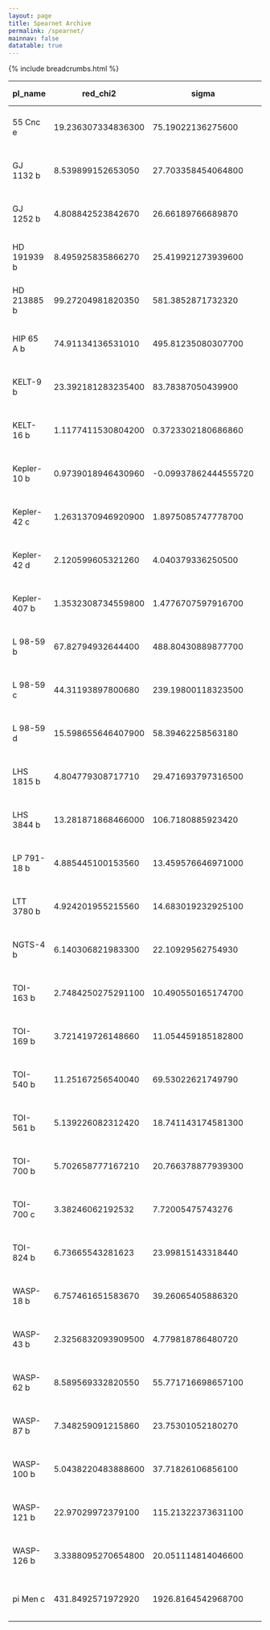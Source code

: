 ```yaml
---
layout: page
title: Spearnet Archive
permalink: /spearnet/
mainnav: false
datatable: true
---
```

{% include breadcrumbs.html %}

<div class="datatable-begin"></div>


|pl_name     |red_chi2          |sigma               |mean_avg_err       |fap                 |o-c_period        |faplong             |o-c_periodlong    |pl_orbper         |pl_orbpererr1|pl_tranmid        |pl_tranmiderr1        |pl_orbsmax           |pl_orbsmaxerr1        |pl_radj             |pl_radjerr1           |pl_orbincl       |pl_orbinclerr1      |pl_orbeccen         |pl_orbeccenerr1      |pl_orblper        |pl_orblpererr1    |Transits|Date                |Archive |Unbinned Sigma        |Binned Sigma          |Transit Depth         |Sensitivity        |Binned Sensitivity|Observation Depth     |Observation Sensitivity|Binned Observation Sensitivity|Total Cadences|
|------------|------------------|--------------------|-------------------|--------------------|------------------|--------------------|------------------|------------------|-------------|------------------|----------------------|---------------------|----------------------|--------------------|----------------------|-----------------|--------------------|--------------------|---------------------|------------------|------------------|--------|--------------------|--------|----------------------|----------------------|----------------------|-------------------|------------------|----------------------|-----------------------|------------------------------|--------------|
|55 Cnc e    |19.236307334836300|75.19022136275600   |2.511709769635400  |0.6689137774724720  |6.359222484980510 |0.6686188578587980  |6.3637572989960400|0.736545983680097 |0.0          |2457063.204781700 |0.000436072785630111  |0.01452875960648270  |0.0007530796464451020 |0.019454232850844900|0.00012353412600844900|79.82544582228820|0.2922685143891180  |0.2742873477548240  |0.020064178769697300 |270.85261421705100|1.9680918376504000|34      |24-Mar-2021 22:35:10|SPEARNET|0.00017208969549441800|0.00010988050084065000|0.00037846717581489200|2.1992436835195    |3.4443524821911000|0.00038142701762478000|2.2164430968916000     |3.471289398088310             |6281          |
|GJ 1132 b   |8.539899152653050 |27.703358454064800  |3.483161064149350  |0.999999992863264   |14.166143356469500|0.9998821804467130  |35.23026024390410 |1.62892601127728  |0.0          |2457184.561035620 |0.00048076591664224300|0.015586252899592600 |0.0008294314470335420 |0.045444216372010300|0.0005284434003012840 |88.926374395907  |0.3252919232785930  |0.0                 |0.0                  |90.0              |0.0               |27      |25-Mar-2021 21:16:39|SPEARNET|0.0018638633956941000 |0.0003621068601264280 |0.002065176801666090  |1.1080086697539400 |5.70322473577287  |0.002369751357307220  |1.271419012134590      |6.5443426188607               |3803          |
|GJ 1252 b   |4.808842523842670 |26.66189766689870   |6.337821435728750  |0.9975350544422140  |8.576840930438880 |0.9973907861016600  |8.580245172407900 |0.518243889962698 |0.0          |2458668.1009739700|0.002502488781534530  |0.008633573190004650 |0.0004551691841278000 |0.025331536439828200|0.00026995793151713800|84.68825832491670|0.4006392358332180  |0.0                 |0.0                  |90.0              |0.0               |98      |21-Mar-2021 13:43:59|SPEARNET|0.0011159942981052100 |0.0003580520591246590 |0.0006416867384023430 |0.57499105460649   |1.7921604472017100|0.0007231768358614280 |0.6480112282735450     |2.0197533219873100            |18929         |
|HD 191939 b |8.495925835866270 |25.419921273939600  |2.8342135306514000 |0.966108993791881   |46.71585411114680 |0.8880581266223140  |299.0313367582040 |8.88032454615271  |0.0          |2458715.3550331100|0.0004611874212531380 |0.08354266989169820  |0.004281478993335650  |0.03332583706765870 |0.00011793442686941500|88.2667778063386 |0.05992060852070610 |0.0                 |0.0                  |90.0              |0.0               |23      |27-Mar-2021 13:10:00|SPEARNET|0.00044974825814945800|9.43638484777994E-05  |0.0011106114162601300 |2.469406820673140  |11.76945868757590 |0.0012230100538177500 |2.7193213795868200     |12.960578373459300            |12582         |
|HD 213885 b |99.27204981820350 |581.3852871732320   |28.2888152132975   |0.8888565920445770  |21.909356381100400|3.25467878243648E-19|843.5273266573610 |1.00819999202075  |0.0          |2458379.9749876000|0.0013527900126310200 |0.017528655662820200 |0.0009309005868202310 |0.011816219061358800|0.00010706238025965400|79.76517655141580|0.19582387102939000 |0.0                 |0.0                  |90.0              |0.0               |70      |22-Mar-2021 06:26:51|SPEARNET|0.00029244168876936800|0.00013825346133766000|0.000139623032906019  |0.4774388818966640 |1.00990623710327  |0.00015080416702917300|0.5156726035326090     |1.090780408461960             |7246          |
|HIP 65 A b  |74.91134136531010 |495.81235080307700  |2.629119278211690  |0.8214107869533180  |37.59946202818790 |7.42927271870619E-51|117864.40600085600|0.9809771618881100|0.0          |2458326.103698820 |0.00031889925989525000|0.016447469883668700 |0.0008241040809190200 |0.2936115197969970  |0.006580429031571670  |75.99737382963890|0.08461649003783250 |0.0                 |0.0                  |90.0              |0.0               |90      |21-Mar-2021 00:46:49|SPEARNET|0.0009248283729177270 |0.00010788916707269500|0.08620772455750250   |93.2148354029484   |799.0396709561820 |0.006430271061676820  |6.952934457871410      |59.60071095315950             |32588         |
|KELT-9 b    |23.392181283235400|83.78387050439900   |0.485178011944146  |0.017667990896680200|4.681021565424970 |0.018012212827555500|4.683008393310290 |1.4811161840018700|0.0          |2457095.688611500 |7.28852348252955E-05  |0.03432498734956910  |0.0017178273885245600 |0.08063146284312550 |3.22097914810871E-05  |85.02219075885210|0.16139285047873700 |0.0                 |0.0                  |90.0              |0.0               |28      |24-Mar-2021 14:58:15|SPEARNET|0.0004137161941718050 |0.00013093747520274000|0.006501432800222320  |15.714716735314600 |49.65295680366290 |0.0071878109410258300 |17.373772267761200     |54.89498655672430             |11032         |
|KELT-16 b   |1.1177411530804200|0.3723302180686860  |1.2549203395820600 |0.9999401621860870  |2.2295066715337700|0.8863436787886620  |16.969687497334000|0.968993749847765 |0.0          |2457247.2478048100|0.001192836537020520  |0.019519919720081200 |0.0009895476430192480 |0.0995442933443809  |0.00024779792429907200|82.43624757675400|0.4318615983817170  |0.0                 |0.0                  |90.0              |0.0               |20      |27-Mar-2021 09:31:55|SPEARNET|0.0022238702057072200 |0.0004975994918061480 |0.009909066337432160  |4.45577548186133   |19.913738861478700|0.01128853983940480   |5.076078545606890      |22.685995515048800            |8704          |
|Kepler-10 b |0.9739018946430960|-0.09937862444555720|8.249040486545730  |0.999979218285688   |1.8278897706377800|0.9999817374782920  |7.252097779390640 |0.8375003242005830|0.0          |2454964.5796820400|0.004762707529764270  |0.013904660662899800 |0.0008271762781394230 |0.010707632151436500|0.0003008175568467370 |84.81070671332620|0.7573903043167200  |0.0                 |0.0                  |90.0              |0.0               |29      |26-Mar-2021 04:23:35|SPEARNET|0.0012172250818111200 |0.00022054042223794900|0.00011465338629047600|0.09419242833862940|0.5198747020025750|0.00013484196654056600|0.11077816958876200    |0.6114161076334600            |11742         |
|Kepler-42 c |1.2631370946920900|1.8975085747778700  |10.8658969089336   |0.9962402751316450  |3.2210177411710100|0.9962208467475250  |3.2233805563091900|0.453276508737489 |0.0          |2454966.877780390 |0.006126193935638570  |0.0058569564231726900|0.00030913020935865300|0.03911915892929560 |0.0022567459933131400 |82.14402461041680|0.10866775105406300 |0.0                 |0.0                  |90.0              |0.0               |104     |20-Mar-2021 07:58:04|SPEARNET|0.005104680788985690  |0.001383495293415130  |0.0015303085953354800 |0.2997853653527980 |1.1061176735613900|0.00025970245913675700|0.05087535731854450    |0.18771473988587700           |11563         |
|Kepler-42 d |2.120599605321260 |4.040379336250500   |11.171883678170200 |0.6754119427439930  |4.20420855254116  |0.678244160121418   |4.198939948462590 |1.86515875735413  |0.0          |2454966.785011100 |0.00463425929979865   |0.017475991092293100 |0.0011657814245352200 |0.02709562489637690 |0.0016913957120393100 |87.39419565849320|0.2250981042326470  |0.0                 |0.0                  |90.0              |0.0               |26      |26-Mar-2021 17:13:07|SPEARNET|0.005034911615331700  |0.0010287585583497200 |0.0007341728885251610 |0.14581644021109500|0.7136493617150400|0.00015665157928979000|0.031113074321458600   |0.15227244334286100           |575           |
|Kepler-407 b|1.3532308734559800|1.4776707597916700  |9.052917392315370  |0.9308991541850020  |1.3869928275450500|0.6986697039751860  |1.3427078499244200|0.669307893952802 |0.0          |2454967.128459450 |0.006623542997117810  |0.014379885942108200 |0.0009665887240609200 |0.011185999263664   |0.0005667138927435000 |88.14526745847890|0.8410519320899580  |0.0                 |0.0                  |90.0              |0.0               |35      |23-Mar-2021 08:19:58|SPEARNET|0.002724995167789020  |0.0006117432687928880 |0.00012512657952669200|0.04591809226150500|0.2045409993208350|0.00015045572370542300|0.05521320752561110    |0.24594585895862300           |6654          |
|L 98-59 b   |67.82794932644400 |488.80430889877700  |14.007498815049000 |6.32437370177877E-05|98.23459247527420 |1.88246055697041E-09|4693.869207742850 |2.25305721971657  |0.0          |2458366.172459900 |0.0015624623586287800 |0.0208602275074162   |0.0012133898247214900 |0.02138912867005520 |0.00018229007125651700|88.04867044220370|0.3204135169268710  |0.005211529734759730|0.020432567797015300 |33.09032780879510 |7.682087857165170 |107     |20-Mar-2021 18:33:46|SPEARNET|0.0007773439214253280 |0.0002141816071028200 |0.0004574948252641780 |0.5885359268331590 |2.136013598238400 |0.0005097845591481850 |0.6558031073471970     |2.380150966480790             |28388         |
|L 98-59 c   |44.31193897800680 |239.19800118323500  |3.3191186372862100 |0.015045875526298300|86.63225144717270 |3.06466405823451E-17|1202.0992894147100|3.69065571311535  |0.0          |2458367.2755807600|0.0006200356244814380 |0.02383393398336730  |0.0013613214372639800 |0.04066502314622340 |0.00022070202848440500|87.49138239791370|0.1256331328867020  |0.004406909670945020|0.0054232622385284000|14.796575764721100|8.045603916257270 |61      |22-Mar-2021 00:06:01|SPEARNET|0.0007668396032547490 |0.0001077561254623600 |0.0016536441074828800 |2.156440669553590  |15.346172668954300|0.001713177527682410  |2.2340754447358400     |15.898655601540100            |4545          |
|L 98-59 d   |15.598655646407900|58.39462258563180   |2.716651235921620  |0.01882126486957590 |85.25831869282340 |0.009306979675866160|126289.22457877   |7.45069171556165  |0.0          |2458362.736726750 |0.0005038027074771180 |0.04643731663730290  |0.002363338703243540  |0.042038213948323200|0.0003495263348429460 |88.37929112035530|0.018246391597515   |0.000589344772450169|0.003746559215550320 |22.131891876027600|12.292148315054100|32      |24-Mar-2021 01:35:30|SPEARNET|0.0007819837789137460 |0.0002311790701316220 |0.0017672114319650000 |2.259908043642330  |7.6443400821658900|0.0015168817241820700 |1.9397866875054300     |6.561501105261980             |3354          |
|LHS 1815 b  |4.804779308717710 |29.471693797316500  |10.10620310178030  |0.9964979982404190  |89.02517264743330 |0.9964976278869730  |89.040885912997   |3.8142858841518000|0.0          |2458327.412170240 |0.002541624600922200  |0.03544006087525510  |0.0020118523166991600 |0.018661344575886000|0.00017279368300689000|87.90509257773010|0.11127642286015900 |0.0                 |0.0                  |90.0              |0.0               |120     |20-Mar-2021 14:12:48|SPEARNET|0.0010225458107632900 |0.0001630776265088440 |0.0003482457813799510 |0.3405674129357570 |2.135460202819820 |0.00038262357185314700|0.3741872176538790     |2.3462664992392200            |48069         |
|LHS 3844 b  |13.281871868466000|106.7180885923420   |3.0630424217950300 |0.9994163148236130  |10.284810967233300|5.01887501885648E-05|96.323223703716   |0.4629306262096120|0.0          |2458325.7252894400|0.00046396272642785100|0.005054170799846560 |0.00026784004784088700|0.055354047833645600|3.82948554302206E-05  |83.98679424911300|0.29362102325601900 |0.0                 |0.0                  |90.0              |0.0               |151     |21-Mar-2021 06:12:28|SPEARNET|0.0022643210640875000 |0.0002301184777197860 |0.003064070611569530  |1.3531961788309000 |13.315187211088000|0.003368018280403230  |1.4874296467142100     |14.636018427448700            |19173         |
|LP 791-18 b |4.885445100153560 |13.459576646971000  |9.458397981440510  |0.4544768354368360  |5.704638605114570 |0.4508791548321740  |5.688089931708360 |0.9480149886180600|0.0          |2458645.941928730 |0.004495623796191330  |0.008491495336748020 |0.0005263998447484180 |0.05626718119635390 |0.00014757551111985900|86.1335283192913 |0.2756339120893030  |0.0                 |0.0                  |90.0              |0.0               |24      |26-Mar-2021 23:24:55|SPEARNET|0.0033973500491025200 |0.0007047736018005330 |0.0031659956797833200 |0.9319015214872190 |4.492216609269890 |0.0032880455022960000 |0.9678265279624640     |4.665392537257080             |2231          |
|LTT 3780 b  |4.924201955215560 |14.683019232925100  |7.235954275918660  |0.9406067503354330  |1.6483447707955700|0.9440987495253550  |1.6473927878161900|0.7684172136947070|0.0          |2458543.905871300 |0.006269498388488300  |0.009508910648257140 |0.0005630030144322500 |0.030718750947254000|0.0001167655659526290 |84.64910723332420|0.44980449455050000 |0.0                 |0.0                  |90.0              |0.0               |28      |25-Mar-2021 04:43:31|SPEARNET|0.0016330070396530300 |0.0003297024006763300 |0.0009436416597594200 |0.577855230777154  |2.8621012701869800|0.0010525031191955800 |0.6445184213163020     |3.1922822431275700            |4799          |
|NGTS-4 b    |6.140306821983300 |22.10929562754930   |14.194275602059900 |0.8838119572013880  |5.864756291128300 |0.8831162689177130  |5.869055251846260 |1.3373419915745400|0.0          |2457608.0049347500|0.002781155286569840  |0.017461139931373200 |0.0009625172328542310 |0.03248012507540130 |7.48192930548216E-05  |80.67784148334120|0.22691735792903700 |0.0                 |0.0                  |90.0              |0.0               |37      |23-Mar-2021 13:09:20|SPEARNET|0.002554273976097920  |0.00048804880696708200|0.0010549585249137100 |0.4130169804749510 |2.161584066703530 |0.0010798224674247700 |0.4227512308896410     |2.212529673282460             |7283          |
|TOI-163 b   |2.7484250275291100|10.490550165174700  |1.2798782308195900 |0.9999995727041540  |25.630414886675400|0.9999997070927930  |25.64467099131050 |4.231114778726000 |0.0          |2458328.88515003  |0.0007283262665853220 |0.0531377774578791   |0.002657502603795830  |0.07714984817850410 |6.8436046001599E-05   |85.70907579374760|0.014426424838392500|0.0                 |0.0                  |90.0              |0.0               |72      |22-Mar-2021 02:58:02|SPEARNET|0.0014942963023256800 |0.00019807169953224700|0.005952099073966240  |3.98321207427373   |30.050224681377100|0.006577165407769090  |4.401513540207910      |33.205982597722400            |77793         |
|TOI-169 b   |3.721419726148660 |11.054459185182800  |2.668617480118750  |0.9999999999994040  |27.054609500345200|0.9999802821627170  |382.35738015260500|2.2554414396436400|0.0          |2458327.4367188900|0.00226408611486035   |0.03457408327370560  |0.0017497231117110400 |0.07321203904292840 |0.00010975319759480400|80.80205070818500|0.08002325649871930 |0.0                 |0.0                  |90.0              |0.0               |33      |24-Mar-2021 06:47:08|SPEARNET|0.002140030508664130  |0.0005177244178600780 |0.005360002660823270  |2.504638433481570  |10.353003404741700|0.00438554445502104   |2.04929062331856       |8.470808607304850             |6333          |
|TOI-540 b   |11.25167256540040 |69.53022621749790   |6.769691223507750  |0.9999999999999800  |50.95586822575630 |0.9989448258921470  |166.73393857675300|1.2391442604918   |0.0          |2458411.824461810 |0.0010032449003000800 |0.010999077780383300 |0.0005620029980734690 |0.039675721524924200|3.91454874927643E-05  |86.32332421311620|0.05058360016699030 |0.0                 |0.0                  |90.0              |0.0               |92      |21-Mar-2021 04:02:31|SPEARNET|0.0022331672779484400 |0.0005044666112532010 |0.0015741628785233300 |0.7049014617344200 |3.120450082142760 |0.0015414953228003500 |0.6902731103137430     |3.0556934560464700            |15847         |
|TOI-561 b   |5.139226082312420 |18.741143174581300  |9.122192156856540  |0.993602142044332   |9.0               |0.4218042080765470  |10.248094121064400|0.4466144721895950|0.0          |2458517.5087142900|0.00339526236678717   |0.009734505906786630 |0.0005098453167565150 |0.014463353894182700|0.0003538986309615150 |87.6119420327679 |0.8210888433529050  |0.0                 |0.0                  |90.0              |0.0               |41      |22-Mar-2021 14:50:13|SPEARNET|0.0007892473432969500 |0.0001504686237398590 |0.00020918860586836900|0.2650482230253930 |1.3902473530297500|0.000249334770158649  |0.315914614444053      |1.6570548992972600            |3455          |
|TOI-700 b   |5.702658777167210 |20.766378877939300  |11.554248429131300 |0.992732249305278   |60.82409467663360 |0.9918987966760620  |60.84406003006000 |9.977544046958380 |0.0          |2458490.9956717700|0.0028353434875381100 |0.055363737500289300 |0.0042481913100959000 |0.01848041551885130 |0.0002663150165025180 |89.92921624362790|0.16206936823803100 |0.08617544985290790 |0.02282862278986220  |280.871294781877  |40.48781714407470 |39      |22-Mar-2021 21:13:44|SPEARNET|0.0014588106129818300 |0.0003890810541994660 |0.00034152575774940100|0.2341124712900990 |0.8777753479980920|0.00039565702418176100|0.2712189098851100     |1.016901285506760             |6824          |
|TOI-700 c   |3.38246062192532  |7.72005475743276    |2.604398307781790  |0.9995469489671480  |92.95024502612330 |0.9986298453111470  |92.92191157028820 |16.0511540105343  |0.0          |2458548.75376492  |0.0009285814195330380 |0.07978356046774270  |0.004383814399570960  |0.055591208300639600|0.0006090475258199700 |88.6150163552638 |0.0419480528788512  |0.2445162476123250  |0.0384466309273989   |0.7549338117563950|2.791588071762990 |21      |27-Mar-2021 02:21:27|SPEARNET|0.0014871294868919500 |0.00031059576332055800|0.003090382440325110  |2.078085645913660  |9.94985381412172  |0.0025649484191694300 |1.7247646837600500     |8.25815649172977              |5507          |
|TOI-824 b   |6.73665543281623  |23.99815143318440   |5.156595287005010  |0.9101766306721450  |4.792242101523870 |0.9092139448834470  |4.785975344209280 |1.3929707186040700|0.0          |2458639.610088900 |0.0016024875800858600 |0.02226298997738380  |0.0011419091056856300 |0.04003229379365760 |0.00038536206081550000|84.15860838424320|0.12648833896063800 |0.0                 |0.0                  |90.0              |0.0               |35      |23-Mar-2021 17:07:28|SPEARNET|0.0014324584313472800 |0.00031506644805968400|0.0016025845463817200 |1.1187651322450100 |5.086497011189620 |0.0016735464776426200 |1.1683036945571800     |5.311725472353660             |4936          |
|WASP-18 b   |6.757461651583670 |39.26065405886320   |0.23444746660124000|0.9445676923905180  |17.992448560820100|0.9603762968611010  |17.999410828583600|0.941452437198402 |0.0          |2458375.1697982800|7.20639744084639E-05  |0.020078812913450500 |0.0010086767117658800 |0.097264379897987   |4.64345670661814E-05  |84.02978210240860|0.07480638421089380 |0.026813141664277600|0.003209910217068170 |215.20825704326500|15.563265483680100|93      |22-Mar-2021 03:54:59|SPEARNET|0.0005596323607172810 |0.000107665628237156  |0.009460359596939940  |16.904597126611100 |87.8679644733185  |0.010698570633645700  |19.11714079567040      |99.36848749983440             |44947         |
|WASP-43 b   |2.3256832093909500|4.779818786480720   |0.2754695378332970 |0.9869983486423530  |3.2736661944869600|0.9868147408070920  |3.269465803364170 |0.8134742296465750|0.0          |2455528.868304940 |0.0001254490349844120 |0.012991355286543200 |0.0006506571193771680 |0.14874832129334300 |0.00022244640125121900|81.36763019226010|0.052457182138419600|0.0                 |0.0                  |90.0              |0.0               |26      |25-Mar-2021 21:27:05|SPEARNET|0.0015387742794120600 |0.0002973003742609450 |0.02212606308758760   |14.379018016886500 |74.42326012064540 |0.02287185473411880   |14.86368406343380      |76.93180605969850             |5771          |
|WASP-62 b   |8.589569332820550 |55.771716698657100  |0.4857183337815470 |0.9999997361880790  |52.964778247953600|0.9999997280473530  |52.902939651524800|4.411937221097    |0.0          |2455855.393572910 |0.00016476247229674500|0.05564467574536560  |0.002784803115818810  |0.1075777737329350  |6.15043944283159E-05  |88.84611584299370|0.0746050558638143  |0.0                 |0.0                  |90.0              |0.0               |108     |21-Mar-2021 13:42:29|SPEARNET|0.0008659073246954300 |8.93684286908927E-05  |0.011572977401334600  |13.365145519938000 |129.49738034852600|0.013349276472149600  |15.416518709834200     |149.37351666237700            |85314         |
|WASP-87 b   |7.348259091215860 |23.75301052180270   |1.2434445408551500 |0.3176275183023030  |5.181366082482350 |0.32076775048210900 |5.185544081412200 |1.68279269222602  |0.0          |2457082.0789890100|0.00032744280737887900|0.029987545392094000 |0.0015119845741121300 |0.08529799897775730 |0.00015764297099809500|81.58599764932400|0.17244981985702200 |0.0                 |0.0                  |90.0              |0.0               |28      |25-Mar-2021 22:42:27|SPEARNET|0.0014536835071572500 |0.0002570780947541490 |0.007275748629609490  |5.005043115497390  |28.301705894341100|0.007903161007421610  |5.436644887632140      |30.74225758122110             |15095         |
|WASP-100 b  |5.0438220483888600|37.71826106856100   |1.0476576336059400 |0.9998133413554630  |12.38213248689240 |0.999139161543158   |12.383653983337500|2.84938352268916  |0.0          |2457298.116438800 |0.00035322779277208000|0.04179317238002480  |0.002089883281220630  |0.07894961067579100 |3.70028621603046E-05  |85.41879849195530|0.014494625432354800|0.0                 |0.0                  |90.0              |0.0               |174     |22-Mar-2021 22:36:08|SPEARNET|0.0011149732604193900 |9.73697982668486E-05  |0.006233041025858970  |5.5903053885924200 |64.0141105024875  |0.0069392502955012400 |6.2236921205546200     |71.26696798204050             |151605        |
|WASP-121 b  |22.97029972379100 |115.21322373631100  |0.8800766653489620 |0.9999999809089870  |34.93574019880320 |0.00991214151768962 |591.5514965112880 |1.2749239399964100|0.0          |2456635.709703840 |0.0001672962514277290 |0.02578600780114610  |0.0012893655413027000 |0.11687757816166500 |4.86921842332761E-05  |89.92179535403680|0.33374358360788500 |0.0                 |0.0                  |90.0              |0.0               |55      |23-Mar-2021 02:26:44|SPEARNET|0.001046041489777280  |0.00020452865528459800|0.013660368276936000  |13.059107511925300 |66.78950809082410 |0.01590400448497960   |15.2039901288866       |77.75929716473940             |9359          |
|WASP-126 b  |3.3388095270654800|20.051114814046600  |0.8341105258864540 |0.4394770525504170  |111.14716649325500|0.4393492669444910  |111.16468122975000|3.28878665465002  |0.0          |2459176.028006850 |0.0003012582588621360 |0.04632825267886490  |0.0023203416512109400 |0.07365702979854530 |6.52728116901235E-05  |91.04481568789010|0.5734190964251660  |0.0                 |0.0                  |90.0              |0.0               |147     |22-Mar-2021 02:18:18|SPEARNET|0.0012300526035290300 |0.00010536704911016400|0.005425358038743790  |4.410671562483110  |51.49008237927810 |0.006418805200060550  |5.218317640761840      |60.91852485447810             |112950        |
|pi Men c    |431.8492571972920 |1926.8164542968700  |4.2334569158810700 |0.9994122584704240  |53.86649274995020 |0.4355997075716460  |175.46828758655600|6.267853696222480 |0.0          |2458325.505953180 |0.00022356391595579300|0.06372221366437830  |0.0032294858328823000 |0.01717488784756410 |3.99335773321724E-05  |86.98350135823900|0.059631613161182400|0.0                 |0.0                  |90.0              |0.0               |40      |23-Mar-2021 08:56:15|SPEARNET|0.00020707766399400300|4.76105903885241E-05  |0.000294976772576406  |1.424474117039240  |6.195612576304160 |0.00031274452185881000|1.51027646259264       |6.568801590290570             |13507         |


<div class="datatable-end"></div>